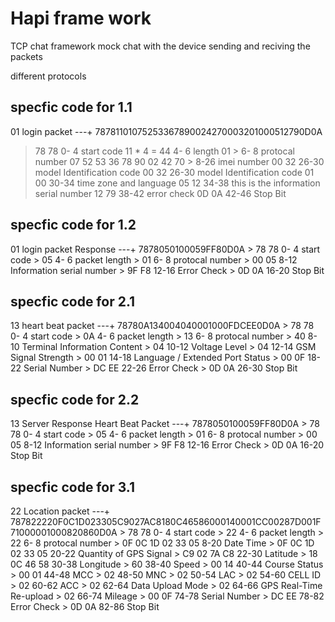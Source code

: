 # Hapi frame work 

TCP chat framework 
mock chat with the device sending and reciving the packets

different protocols 
## specfic code for 1.1 
   01 login packet ---+
   78781101075253367890024270003201000512790D0A
   > 78 78 				 0- 4	start code
   > 11 * 4 = 44 	 4- 6	length
   > 01 > 				 6- 8	protocal number
   > 07 52 53 36 78 90 02 42 70 > 	 8-26	imei number
   > 00 32  				26-30	model Identification code
   > 00 32  				26-30	model Identification code
   > 01 00  				30-34	time zone and language
   > 05 12 				34-38 	this is the information serial number
   > 12 79 				38-42	error check
   > 0D 0A 				42-46	Stop Bit
## specfic code for 1.2 
   01 login packet Response ---+
      7878050100059FF80D0A
      > 78 78 				 0- 4	start code
      > 05					 4- 6	packet length
      > 01					 6- 8 	protocal number
      > 00 05				 8-12	Information serial number
      > 9F F8				12-16	Error Check
      > 0D 0A 				16-20	Stop Bit
## specfic code for 2.1 
   13 heart beat packet ---+
      78780A134004040001000FDCEE0D0A
      > 78 78 				 0- 4	start code
      > 0A					 4- 6	packet length
      > 13					 6- 8 	protocal number
      > 40					 8-10	Terminal Information Content
      > 04					10-12	Voltage Level
      > 04 				12-14	GSM Signal Strength
      > 00 01				14-18	Language / Extended Port Status
      > 00 0F				18-22	Serial Number
      > DC EE				22-26	Error Check
      > 0D 0A 				26-30	Stop Bit
 ## specfic code for 2.2 
   13 Server Response Heart Beat Packet ---+
      7878050100059FF80D0A
      > 78 78 				 0- 4	start code
      > 05					 4- 6	packet length
      > 01					 6- 8 	protocal number
      > 00 05				 8-12	Information serial number
      > 9F F8				12-16	Error Check
      > 0D 0A 				16-20	Stop Bit
  ## specfic code for 3.1 
   22 Location packet ---+
      787822220F0C1D023305C9027AC8180C46586000140001CC00287D001F71000001000820860D0A
      > 78 78 				 0- 4	start code
      > 22					 4- 6	packet length
      > 22					 6- 8 	protocal number
      > 0F 0C 1D 02 33 05			 8-20	Date Time
      > 0F 0C 1D 02 33 05			20-22	Quantity of GPS Signal
      > C9	02 7A C8 			22-30	Latitude
      > 18 0C 46 58	         		30-38	Longitude
      > 60					38-40	Speed
      > 00 14				40-44	Course Status
      > 00 01				44-48	MCC
      > 02					48-50	MNC
      > 02					50-54	LAC
      > 02					54-60	CELL ID
      > 02					60-62	ACC
      > 02					62-64	Data Upload Mode
      > 02					64-66	GPS Real-Time Re-upload
      > 02					66-74	Mileage
      > 00 0F				74-78	Serial Number
      > DC EE				78-82	Error Check
      > 0D 0A 				82-86	Stop Bit
      
      



















